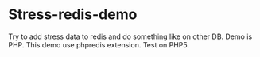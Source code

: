# Stress-redis-demo
Try to add stress data to redis and do something like on other DB. Demo is PHP.
This demo use phpredis extension. Test on PHP5.